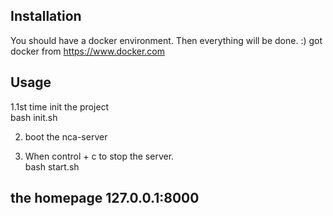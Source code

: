 Installation
------------
You should have a docker environment. Then everything will be done. :)
got docker from https://www.docker.com

Usage
-----
1.1st time init the project<br/>
bash init.sh<br/>

2. boot the nca-server

3. When control + c to stop the server. <br/>
bash start.sh<br/>

the homepage 127.0.0.1:8000
-----
